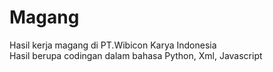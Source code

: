 # Magang
Hasil kerja magang di PT.Wibicon Karya Indonesia
<br>
Hasil berupa codingan dalam bahasa Python, Xml, Javascript
